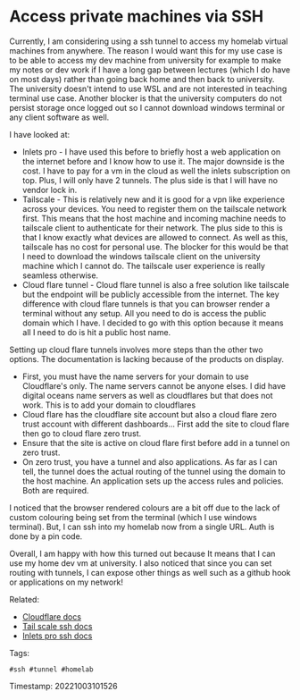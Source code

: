 # Access private machines via SSH
Currently, I am considering using a ssh tunnel to access my homelab
virtual machines from anywhere. The reason I would want this for my use case 
is to be able to access my dev machine from university for example to make my 
notes or dev work if I have a long gap between lectures (which I do have on most
 days) rather than going back home and then back to university. The university 
 doesn't intend to use WSL and are not interested in teaching terminal use case. 
 Another blocker is that the university computers do not persist storage once 
 logged out so I cannot download windows terminal or any client software as well.

I have looked at:
* Inlets pro - I have used this before to briefly host a web application
  on the internet before and I know how to use it. The major downside is
  the cost. I have to pay for a vm in the cloud as well the inlets
  subscription on top. Plus, I will only have 2 tunnels. The plus side
  is that I will have no vendor lock in.
* Tailscale - This is relatively new and it is good for a vpn like
  experience across your devices. You need to register them on the
  tailscale network first. This means that the host machine and incoming
  machine needs to tailscale client to authenticate for their network.
  The plus side to this is that I know exactly what devices are allowed
  to connect. As well as this, tailscale has no cost for personal use.
  The blocker for this would be that I need to download the windows
  tailscale client on the university machine which I cannot do. The
  tailscale user experience is really seamless otherwise.
* Cloud flare tunnel - Cloud flare tunnel is also a free solution like
  tailscale but the endpoint will be publicly accessible from the
  internet. The key difference with cloud flare tunnels is that you can
  browser render a terminal without any setup. All you need to do is
  access the public domain which I have. I decided to go with this
  option because it means all I need to do is hit a public host name.

Setting up cloud flare tunnels involves more steps than the other two
options. The documentation is lacking because of the products on
display.
  * First, you must have the name servers for your domain to use
    Cloudflare's only. The name servers cannot be anyone elses. I did
    have digital oceans name servers as well as cloudflares but that
    does not work. This is to add your domain to cloudflares
  * Cloud flare has the cloudflare site account but also a cloud flare
    zero trust account with different dashboards... First add the site
    to cloud flare then go to cloud flare zero trust.
  * Ensure that the site is active on cloud flare first before add in a
    tunnel on zero trust.
  * On zero trust, you have a tunnel and also applications. As far as I
    can tell, the tunnel does the actual routing of the tunnel using the
    domain to the host machine. An application sets up the access rules
    and policies. Both are required.

I noticed that the browser rendered colours are a bit off due to the
lack of custom colouring being set from the terminal (which I use
windows terminal). But, I can ssh into my homelab now from a single URL.
Auth is done by a pin code.

Overall, I am happy with how this turned out because It means that I can
use my home dev vm at university. I also noticed that since you can set
routing with tunnels, I can expose other things as well such as a github
hook or applications on my network!

Related:
  
  * [Cloudflare docs](https://developers.cloudflare.com/cloudflare-one/connections/connect-apps/use_cases/ssh/#connect-to-ssh-server-with-cloudflared-access)
  * [Tail scale ssh docs](https://tailscale.com/kb/1193/tailscale-ssh/)
  * [Inlets pro ssh docs](https://docs.inlets.dev/tutorial/ssh-tcp-tunnel/)

Tags:

    #ssh #tunnel #homelab

Timestamp:
    20221003101526